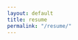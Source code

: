 ```yaml
---
layout: default
title: resume
permalink: "/resume/"
---
```

<link href="{{ site.github.url }}/css/resume.css" media="screen, projection" rel="stylesheet" type="text/css">


<div id="resume"> </div>


<script type="text/javascript" src="{{site.url}}/js/pdfobject.js"></script>
<script>
  var options = {
      width: "100%",
      height: "100%",
      fallbackLink: "<a href='{{ site.github.url }}/assets/resume.pdf'><h1>Click to open</h1></a>",
      pdfOpenParams: { view: 'FitV'}
  };
  PDFObject.embed("{{site.url}}/assets/resume.pdf", "#resume", options);
</script>
